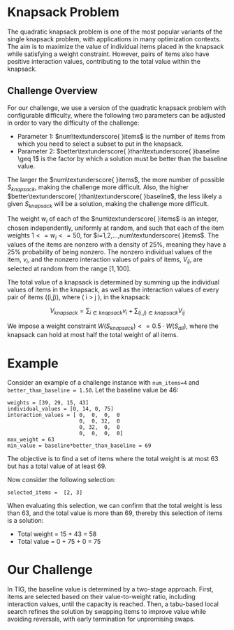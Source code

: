 # Knapsack Problem

The quadratic knapsack problem is one of the most popular variants of the single knapsack problem, with applications in many optimization contexts. The aim is to maximize the value of individual items placed in the knapsack while satisfying a weight constraint. However, pairs of items also have positive interaction values, contributing to the total value within the knapsack.


## Challenge Overview

For our challenge, we use a version of the quadratic knapsack problem with configurable difficulty, where the following two parameters can be adjusted in order to vary the difficulty of the challenge:

- Parameter 1:  $num\textunderscore{ }items$ is the number of items from which you need to select a subset to put in the knapsack. 
- Parameter 2: $better\textunderscore{ }than\textunderscore{ }baseline \geq 1$ is the factor by which a solution must be better than the baseline value.

The larger the $num\textunderscore{ }items$, the more number of possible $S_{knapsack}$, making the challenge more difficult. Also, the higher $better\textunderscore{ }than\textunderscore{ }baseline$, the less likely a given $S_{knapsack}$ will be a solution, making the challenge more difficult.

The weight $w_i$ of each of the $num\textunderscore{ }items$ is an integer, chosen independently, uniformly at random, and such that each of the item weights $1 <= w_i <= 50$, for $i=1,2,...,num\textunderscore{ }items$. The values of the items are nonzero  with a density of 25%, meaning they have a 25% probability of being nonzero. The nonzero individual values of the item, $v_i$, and the nonzero interaction values of pairs of items,  $V_{ij}$, are selected at random from the range $[1,100]$.

The total value of a knapsack is determined by summing up the individual values of items in the knapsack, as well as the interaction values of every pair of items \((i,j)\), where \( i > j \), in the knapsack:

$$
V_{knapsack} = \sum_{i \in knapsack}{v_i} + \sum_{(i,j)\in knapsack}{V_{ij}}
$$

We impose a weight constraint $W(S_{knapsack}) <= 0.5 \cdot W(S_{all})$, where the knapsack can hold at most half the total weight of all items.


# Example

Consider an example of a challenge instance with `num_items=4` and `better_than_baseline = 1.50`. Let the baseline value be 46:

```
weights = [39, 29, 15, 43]
individual_values = [0, 14, 0, 75]
interaction_values = [ 0,  0,  0,  0
                       0,  0, 32,  0
                       0, 32,  0,  0
                       0,  0,  0,  0]
max_weight = 63
min_value = baseline*better_than_baseline = 69
```
The objective is to find a set of items where the total weight is at most 63 but has a total value of at least 69.

Now consider the following selection:

```
selected_items =  [2, 3]
```

When evaluating this selection, we can confirm that the total weight is less than 63, and the total value is more than 69, thereby this selection of items is a solution:

* Total weight = 15 + 43 = 58
* Total value = 0 + 75 + 0 = 75

# Our Challenge 
In TIG, the baseline value is determined by a two-stage approach. First, items are selected based on their value-to-weight ratio, including interaction values, until the capacity is reached. Then, a tabu-based local search refines the solution by swapping items to improve value while avoiding reversals, with early termination for unpromising swaps.
